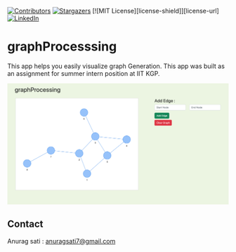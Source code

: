 [![Contributors][contributors-shield]][contributors-url]
[![Stargazers][stars-shield]][stars-url]
[![MIT License][license-shield]][license-url]
[![LinkedIn][linkedin-shield]][linkedin-url]



<!-- PROJECT LOGO -->
# graphProcesssing
This app helps you easily visualize graph Generation.
This app was built as an assignment for summer intern position at IIT KGP.

[![graphProcessing Screenshot][product-screenshot]](https://anuragsati.github.io/visual-pathfinder/)


<!-- CONTACT -->
## Contact
Anurag sati : anuragsati7@gmail.com


<!-- MARKDOWN LINKS & IMAGES -->
[contributors-shield]: https://img.shields.io/github/contributors/anuragsati/graphProcessing.svg?style=for-the-badge
[contributors-url]: https://github.com/anuragsati/graphProcessing/graphs/contributors

[stars-shield]: https://img.shields.io/github/stars/anuragsati/graphProcessing.svg?style=for-the-badge
[stars-url]: https://github.com/anuragsati/graphProcessing/stargazers

[linkedin-shield]: https://img.shields.io/badge/-LinkedIn-black.svg?style=for-the-badge&logo=linkedin&colorB=555
[linkedin-url]: https://www.linkedin.com/in/anurag-sati/


[product-screenshot]: ./preview.png